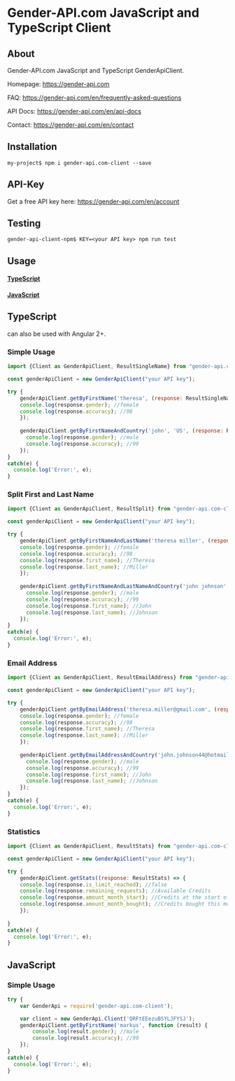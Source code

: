 Gender-API.com JavaScript and TypeScript Client
=========================

About
------------
Gender-API.com JavaScript and TypeScript GenderApiClient.

Homepage: <https://gender-api.com>

FAQ: <https://gender-api.com/en/frequently-asked-questions>

API Docs: <https://gender-api.com/en/api-docs>

Contact: <https://gender-api.com/en/contact>

Installation
------------

```
my-project$ npm i gender-api.com-client --save
```

API-Key
-----------
Get a free API key here: <https://gender-api.com/en/account>

Testing
------------

```
gender-api-client-npm$ KEY=<your API key> npm run test
```

Usage
------------
#### [TypeScript](#TypeScript)
#### [JavaScript](#JavaScript)

## TypeScript
can also be used with Angular 2+.

### Simple Usage

```js
import {Client as GenderApiClient, ResultSingleName} from "gender-api.com-client";

const genderApiClient = new GenderApiClient("your API key");

try {
    genderApiClient.getByFirstName('theresa', (response: ResultSingleName) => {
    console.log(response.gender); //female
    console.log(response.accuracy); //98
    });
  
    genderApiClient.getByFirstNameAndCountry('john', 'US', (response: ResultSingleName) => {
      console.log(response.gender); //male
      console.log(response.accuracy); //99
    });
}
catch(e) {
  console.log('Error:', e);
}
````

### Split First and Last Name

```js
import {Client as GenderApiClient, ResultSplit} from "gender-api.com-client";

const genderApiClient = new GenderApiClient("your API key");

try {
    genderApiClient.getByFirstNameAndLastName('theresa miller', (response: ResultSplit) => {
    console.log(response.gender); //female
    console.log(response.accuracy); //98
    console.log(response.first_name); //Theresa
    console.log(response.last_name); //Miller
    });
  
    genderApiClient.getByFirstNameAndLastNameAndCountry('john johnson', 'US', (response: ResultSplit) => {
      console.log(response.gender); //male
      console.log(response.accuracy); //99
      console.log(response.first_name); //John
      console.log(response.last_name); //Johnson
    });
}
catch(e) {
  console.log('Error:', e);
}
````


### Email Address

```js
import {Client as GenderApiClient, ResultEmailAddress} from "gender-api.com-client";

const genderApiClient = new GenderApiClient("your API key");

try {
    genderApiClient.getByEmailAddress('theresa.miller@gmail.com', (response: ResultEmailAddress) => {
    console.log(response.gender); //female
    console.log(response.accuracy); //98
    console.log(response.first_name); //Theresa
    console.log(response.last_name); //Miller
    });
  
    genderApiClient.getByEmailAddressAndCountry('john.johnson44@hotmail.com', 'US', (response: ResultEmailAddress) => {
      console.log(response.gender); //male
      console.log(response.accuracy); //99
      console.log(response.first_name); //John
      console.log(response.last_name); //Johnson
    });
}
catch(e) {
  console.log('Error:', e);
}
````


### Statistics

```js
import {Client as GenderApiClient, ResultStats} from "gender-api.com-client";

const genderApiClient = new GenderApiClient("your API key");

try {
    genderApiClient.getStats((response: ResultStats) => {
    console.log(response.is_limit_reached); //false
    console.log(response.remaining_requests); //Available Credits
    console.log(response.amount_month_start); //Credits at the start of the month
    console.log(response.amount_month_bought); //Credits bought this month
    });
    
}
catch(e) {
  console.log('Error:', e);
}
````


## JavaScript

### Simple Usage

```js
try {
    var GenderApi = require('gender-api.com-client');

    var client = new GenderApi.Client('QRFtEEezuBSYLJFYSJ');
    genderApiClient.getByFirstName('markus', function (result) {
        console.log(result.gender); //male
        console.log(result.accuracy); //99
    });
}
catch(e) {
  console.log('Error:', e);
}
```